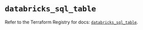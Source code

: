 # `databricks_sql_table`

Refer to the Terraform Registry for docs: [`databricks_sql_table`](https://registry.terraform.io/providers/databricks/databricks/1.52.0/docs/resources/sql_table).
